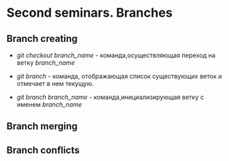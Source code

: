 # Second seminars. Branches

## Branch creating

* *git checkout branch_name* - команда,осуществляющая переход на ветку *branch_name*

* *git branch* - команда, отображающая список существующих веток и отмечает в нем текущую.

* *git branch branch_name* - команда,инициализирующая ветку с именем *branch_name*

## Branch merging

## Branch conflicts